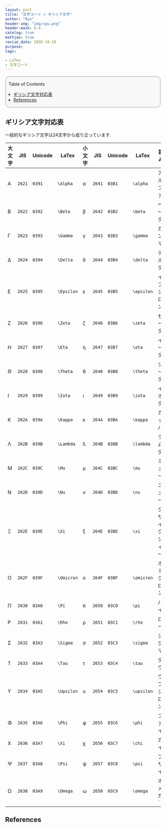 ```yaml
---
layout: post
title: "文字コード > ギリシア文字"
author: "Ryo"
header-img: "img/cpu.png"
header-mask: 0.4
catelog: true
mathjax: true
revise_date: 2020-10-10
purpose: 
tags:

- LaTex
- 文字コード
---
```


<div style='border-radius: 1em; border-style:solid; border-color:#D3D3D3; background-color:#F8F8F8'>
<p class="h4">&nbsp;&nbsp;Table of Contents</p>
<!-- START doctoc generated TOC please keep comment here to allow auto update -->
<!-- DON'T EDIT THIS SECTION, INSTEAD RE-RUN doctoc TO UPDATE -->

- [ギリシア文字対応表](#%E3%82%AE%E3%83%AA%E3%82%B7%E3%82%A2%E6%96%87%E5%AD%97%E5%AF%BE%E5%BF%9C%E8%A1%A8)
- [References](#references)

<!-- END doctoc generated TOC please keep comment here to allow auto update -->

</div>


## ギリシア文字対応表

一般的なギリシア文字は24文字から成り立っています.

|大文字|JIS|Unicode |LaTex|小文字 |JIS |Unicode|LaTex　|読み|
|---|---|---|---|---|---|---|---|---|
|Α 	|`2621` |`0391`|`\Alpha`|α|`2641`| `03B1` |`\alpha`|アルファ|
|Β 	|`2622` |`0392`|`\Beta`|β|`2642`| `03B2` |`\beta`|ベータ|
|Γ 	|`2623` |`0393`|`\Gamma` |γ|`2643`| `03B3` |`\gamma`|ガンマ|
|Δ 	|`2624` |`0394`|`\Delta` |δ|`2644`| `03B4` |`\delta`|デルタ|
|Ε 	|`2625` |`0395`|`\Epsilon` |ε|`2645`| `03B5` |`\epsilon`|イプシロン|
|Ζ 	|`2626` |`0396`|`\Zeta` |ζ|`2646`| `03B6` |`\zeta`|ゼータ|
|Η 	|`2627` |`0397`|`\Eta` |η|`2647`| `03B7` |`\eta`|イータ|
|Θ 	|`2628` |`0398`|`\Theta` |θ|`2648`| `03B8` |`\theta`|シータ|
|Ι 	|`2629` |`0399`|`\Iota` |ι|`2649`| `03B9` |`\iota`|イオタ|
|Κ 	|`262A` |`039A`|`\Kappa` |κ|`264A`| `03BA` |`\kappa`|カッパ|
|Λ 	|`262B` |`039B`|`\Lambda` |λ|`264B`| `03BB` |`\lambda`|ラムダ|
|Μ 	|`262C` |`039C`|`\Mu` |μ|`264C`| `03BC` |`\mu`|ミュー|
|Ν 	|`262D` |`039D`|`\Nu` |ν|`264D`| `03BD` |`\nu`|ニュー|
|Ξ 	|`262E` |`039E`|`\Xi` |ξ|`264E`| `03BE` |`\xi`|グザイ, クシィー|
|Ο 	|`262F` |`039F`|`\Omicron` |ο|`264F`| `03BF` |`\omicron`|オミクロン|
|Π 	|`2630` |`03A0`|`\Pi` |π|`2650`| `03C0` |`\pi`|パイ|
|Ρ 	|`2631` |`03A1`|`\Rho` |ρ|`2651`| `03C1` |`\rho`|ロー|
|Σ 	|`2632` |`03A3`|`\Sigma` |σ|`2652`| `03C3` |`\sigma`|シグマ|
|Τ 	|`2633` |`03A4`|`\Tau` |τ|`2653`| `03C4` |`\tau`|タウ|
|Υ 	|`2634` |`03A5`|`\Upsilon` |υ|`2654`| `03C5` |`\upsilon`|ウプシロン|
|Φ 	|`2635` |`03A6`|`\Phi` |φ|`2655`| `03C6` |`\phi`|ファイ|
|Χ 	|`2636` |`03A7`|`\Xi` |χ|`2656`| `03C7` |`\chi`|カイ|
|Ψ 	|`2637` |`03A8`|`\Psi` |ψ|`2657`| `03C8` |`\psi`|プサイ|
|Ω 	|`2638` |`03A9`|`\Omega` |ω|`2658`| `03C9` |`\omega`|オメガ`|


## References
